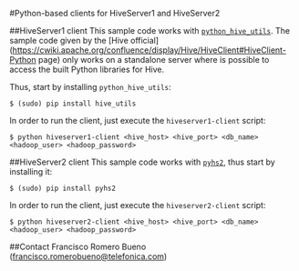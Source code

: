 #Python-based clients for HiveServer1 and HiveServer2

##HiveServer1 client
This sample code works with [`python_hive_utils`](https://github.com/eventbrite/python_hive_utils). The sample code given by the [Hive official](https://cwiki.apache.org/confluence/display/Hive/HiveClient#HiveClient-Python page) only works on a standalone server where is possible to access the built Python libraries for Hive.

Thus, start by installing `python_hive_utils`:

    $ (sudo) pip install hive_utils
    
In order to run the client, just execute the `hiveserver1-client` script:

    $ python hiveserver1-client <hive_host> <hive_port> <db_name> <hadoop_user> <hadoop_password>

##HiveServer2 client
This sample code works with [`pyhs2`](https://github.com/BradRuderman/pyhs2), thus start by installing it:

    $ (sudo) pip install pyhs2
    
In order to run the client, just execute the `hiveserver2-client` script:

    $ python hiveserver2-client <hive_host> <hive_port> <db_name> <hadoop_user> <hadoop_password>

##Contact
Francisco Romero Bueno (francisco.romerobueno@telefonica.com)

